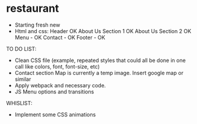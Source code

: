 # restaurant
- Starting fresh new
- Html and css:
	Header OK
	About Us Section 1 OK
	About Us Section 2 OK
	Menu - OK
	Contact - OK
	Footer - OK

TO DO LIST:
- Clean CSS file (example, repeated styles that could all be done in one call like colors, font, font-size, etc)
- Contact section Map is currently a temp image. Insert google map or similar
- Apply webpack and necessary code.
- JS Menu options and transitions

WHISLIST:
- Implement some CSS animations
